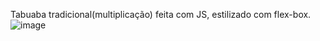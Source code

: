 Tabuaba tradicional(multiplicação) feita com JS, estilizado com flex-box.
![image](https://github.com/Guga-tab/TabuadaJS/assets/123379826/4919d53f-f3c2-449a-9d33-9bd154b61026)

